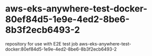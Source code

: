 # aws-eks-anywhere-test-docker-80ef84d5-1e9e-4ed2-8be6-8b3f2ecb6493-2
repository for use with E2E test job aws-eks-anywhere-test-docker:80ef84d5-1e9e-4ed2-8be6-8b3f2ecb6493-2
